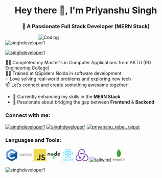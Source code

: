 <h1 align="center">Hey there 👋, I'm Priyanshu Singh</h1>
<h3 align="center">🚀 A Passionate Full Stack Developer (MERN Stack)</h3>

<!-- ✅ VIEWS & SOCIALS -->
<img align="right" alt="Coding" width="400" src="https://cdn.dribbble.com/users/1162077/screenshots/3848914/programmer.gif">

<p align="left"> <img src="https://komarev.com/ghpvc/?username=singhdeveloper1&label=Profile%20views&color=0e75b6&style=flat" alt="singhdeveloper1" /> </p>

<p align="left"> <a href="https://twitter.com/singhdeveloper1" target="blank"><img src="https://img.shields.io/twitter/follow/singhdeveloper1?logo=twitter&style=for-the-badge" alt="singhdeveloper1" /></a> </p>

<!-- ✅ SUMMARY SECTION -->
<p align="left">
  👨‍🎓 Completed my Master's in Computer Applications from AKTU (RD Engineering College)<br>
  🧑‍🏫 Trained at QSpiders Noida in software development<br>
  💡 Love solving real-world problems and exploring new tech<br>
  📫 Let’s connect and create something awesome together!
</p>

- 🔭 Currently enhancing my skills in the **MERN Stack**
- 🔗 Passionate about bridging the gap between **Frontend** & **Backend**


<h3 align="left">Connect with me:</h3>
<p align="left">
<a href="https://twitter.com/singhdeveloper1" target="blank"><img align="center" src="https://raw.githubusercontent.com/rahuldkjain/github-profile-readme-generator/master/src/images/icons/Social/twitter.svg" alt="singhdeveloper1" height="30" width="40" /></a>
<a href="https://linkedin.com/in/singhdeveloper1" target="blank"><img align="center" src="https://raw.githubusercontent.com/rahuldkjain/github-profile-readme-generator/master/src/images/icons/Social/linked-in-alt.svg" alt="singhdeveloper1" height="30" width="40" /></a>
<a href="https://instagram.com/priyanshu_rebel_rajput" target="blank"><img align="center" src="https://raw.githubusercontent.com/rahuldkjain/github-profile-readme-generator/master/src/images/icons/Social/instagram.svg" alt="priyanshu_rebel_rajput" height="30" width="40" /></a>
</p>

<!-- ✅ TOOLS SECTION -->
<h3 align="left">Languages and Tools:</h3>
<p align="left"> <a href="https://www.cprogramming.com/" target="_blank" rel="noreferrer"> <img src="https://raw.githubusercontent.com/devicons/devicon/master/icons/c/c-original.svg" alt="c" width="40" height="40"/> </a> <a href="https://expressjs.com" target="_blank" rel="noreferrer"> <img src="https://raw.githubusercontent.com/devicons/devicon/master/icons/express/express-original-wordmark.svg" alt="express" width="40" height="40"/> </a> <a href="https://developer.mozilla.org/en-US/docs/Web/JavaScript" target="_blank" rel="noreferrer"> <img src="https://raw.githubusercontent.com/devicons/devicon/master/icons/javascript/javascript-original.svg" alt="javascript" width="40" height="40"/> </a> <a href="https://nodejs.org" target="_blank" rel="noreferrer"> <img src="https://raw.githubusercontent.com/devicons/devicon/master/icons/nodejs/nodejs-original-wordmark.svg" alt="nodejs" width="40" height="40"/> </a> <a href="https://reactjs.org/" target="_blank" rel="noreferrer"> <img src="https://raw.githubusercontent.com/devicons/devicon/master/icons/react/react-original-wordmark.svg" alt="react" width="40" height="40"/> </a> <a href="https://redux.js.org" target="_blank" rel="noreferrer"> <img src="https://raw.githubusercontent.com/devicons/devicon/master/icons/redux/redux-original.svg" alt="redux" width="40" height="40"/> </a> <a href="https://tailwindcss.com/" target="_blank" rel="noreferrer"> <img src="https://www.vectorlogo.zone/logos/tailwindcss/tailwindcss-icon.svg" alt="tailwind" width="40" height="40"/> </a>
  <a href="https://www.mongodb.com/" target="_blank" rel="noreferrer"> 
  <img src="https://raw.githubusercontent.com/devicons/devicon/master/icons/mongodb/mongodb-original-wordmark.svg" alt="mongodb" width="40" height="40"/> 
</a>
</p>

<!-- ✅  Top Languages -->
<p><img align="center" src="https://github-readme-stats.vercel.app/api/top-langs?username=singhdeveloper1&show_icons=true&locale=en&layout=compact" alt="singhdeveloper1" /></p>
